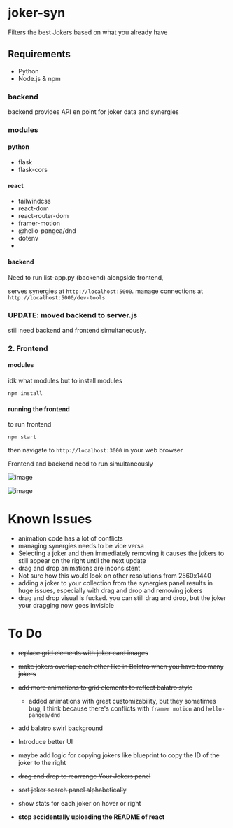 # joker-syn
Filters the best Jokers based on what you already have 

## Requirements

- Python 
- Node.js & npm


### backend
backend provides API en
point for joker data and synergies

### modules

#### python

- flask
- flask-cors

#### react

- tailwindcss
- react-dom
- react-router-dom
- framer-motion 
- @hello-pangea/dnd
- dotenv
- 
#### backend

Need to run list-app.py (backend) alongside frontend,

serves synergies at `http://localhost:5000`.
manage connections at `http://localhost:5000/dev-tools`

### UPDATE: moved backend to server.js
still need backend and frontend simultaneously. 

### 2. Frontend


#### modules

idk what modules but to install modules

```
npm install
``` 

#### running the frontend
to run frontend
```
npm start
```

then navigate to `http://localhost:3000` in your web browser

Frontend and backend need to run simultaneously

![image](https://github.com/user-attachments/assets/bbb96d27-1cb2-4955-bfbe-fd4b7815d217)



![image](https://github.com/user-attachments/assets/e7965ef5-0805-4133-8ad5-f4a6808c1055)


# Known Issues

- animation code has a lot of conflicts
- managing synergies needs to be vice versa
- Selecting a joker and then immediately removing it causes the jokers to still appear on the right until the next update
- drag and drop animations are inconsistent
- Not sure how this would look on other resolutions from 2560x1440
- adding a joker to your collection from the synergies panel results in huge issues, especially with drag and drop and removing jokers
- drag and drop visual is fucked. you can still drag and drop, but the joker your dragging now goes invisible

# To Do

- ~~replace grid elements with joker card images~~
- ~~make jokers overlap each other like in Balatro when you have too many jokers~~
- ~~add more animations to grid elements to reflect balatro style~~
  - added animations with great customizability, but they sometimes bug, I think because there's conflicts with `framer motion` and `hello-pangea/dnd` 
- add balatro swirl background
- Introduce better UI
- maybe add logic for copying jokers like blueprint to copy the ID of the joker to the right
- ~~drag and drop to rearrange Your Jokers panel~~
- ~~sort joker search panel alphabetically~~
- show stats for each joker on hover or right 

- **stop accidentally uploading the README of react**
